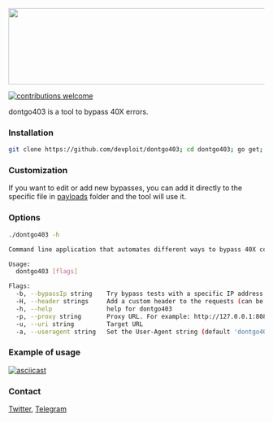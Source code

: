 <p align="center">
<img src="https://i.imgur.com/T5P5ZG0.png" width="600" height="150" >
</p>

[![contributions welcome](https://img.shields.io/badge/contributions-welcome-brightgreen.svg?style=flat)](https://github.com/dwyl/esta/issues)

dontgo403 is a tool to bypass 40X errors.

### Installation
```bash
git clone https://github.com/devploit/dontgo403; cd dontgo403; go get; go build
```

### Customization
If you want to edit or add new bypasses, you can add it directly to the specific file in [payloads](https://github.com/devploit/dontgo403/tree/main/payloads) folder and the tool will use it.


### Options
```bash
./dontgo403 -h

Command line application that automates different ways to bypass 40X codes.

Usage:
  dontgo403 [flags]

Flags:
  -b, --bypassIp string    Try bypass tests with a specific IP address (or hostname). i.e.: 'X-Forwarded-For: 192.168.0.1' instead of 'X-Forwarded-For: 127.0.0.1'
  -H, --header strings     Add a custom header to the requests (can be specified multiple times)
  -h, --help               help for dontgo403
  -p, --proxy string       Proxy URL. For example: http://127.0.0.1:8080
  -u, --uri string         Target URL
  -a, --useragent string   Set the User-Agent string (default 'dontgo403/0.3')
```


### Example of usage
[![asciicast](https://asciinema.org/a/xtD6Zcx2fZj5JgRdXEUi4rdqJ.svg)](https://asciinema.org/a/xtD6Zcx2fZj5JgRdXEUi4rdqJ)


### Contact
[Twitter](https://www.twitter.com/devploit), [Telegram](https://t.me/devploit)
